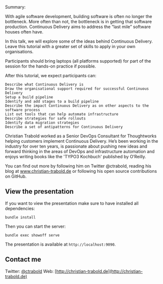 Summary:

With agile software development, building software is often no longer the bottleneck. More often than not, the bottleneck is in getting that software production. Continuous Delivery aims to address the “last mile” software houses often have.

In this talk, we will explore some of the ideas behind Continuous Delivery. Leave this tutorial with a greater set of skills to apply in your own organisations.

Participants should bring laptops (all platforms supported) for part of the session for the hands­-on practice if possible.

After this tutorial, we expect participants can:

    Describe what Continuous Delivery is
    Draw the organisational support required for successful Continuous Delivery
    Setup a build pipeline
    Identify and add stages to a build pipeline
    Describe the impact Continuous Delivery as on other aspects to the software process
    List out tools that can help automate infrastructure
    Describe strategies for safe roll­outs
    Identify data migration strategies
    Describe a set of anti­patterns for Continuous Delivery


Christian Trabold worked as a Senior DevOps Consultant for Thoughtworks helping customers implement Continuous Delivery. He’s been working in the industry for over ten years, is passionate about pushing new ideas and forward thinking in the areas of DevOps and infrastructure automation and enjoys writing books like the 'TYPO3 Kochbuch' published by O’Reilly.

You can find out more by following him on Twitter @ctrabold, reading his blog at www.christian-trabold.de or following his open source contributions on GitHub.



## View the presentation

If you want to view the presentation make sure to have installed all dependencies:

    bundle install

Then you can start the server:

    bundle exec showoff serve

The presentation is available at `http://localhost:9090`.

## Contact me

Twitter: [@ctrabold](http://twitter.com/ctrabold)
Web:     [http://christian-trabold.de](http://christian-trabold.de)
